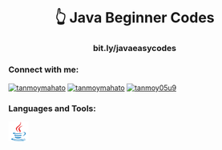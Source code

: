 <h1 align="center">👆 Java Beginner Codes</h1>
<h3 align="center">bit.ly/javaeasycodes</h3>

<h3 align="left">Connect with me:</h3>
<p align="left">
<a href="https://linkedin.com/in/tanmoymahato" target="blank"><img align="center" src="https://raw.githubusercontent.com/rahuldkjain/github-profile-readme-generator/master/src/images/icons/Social/linked-in-alt.svg" alt="tanmoymahato" height="30" width="40" /></a>
<a href="https://www.leetcode.com/tanmoymahato" target="blank"><img align="center" src="https://raw.githubusercontent.com/rahuldkjain/github-profile-readme-generator/master/src/images/icons/Social/leet-code.svg" alt="tanmoymahato" height="30" width="40" /></a>
<a href="https://auth.geeksforgeeks.org/user/tanmoy05u9" target="blank"><img align="center" src="https://raw.githubusercontent.com/rahuldkjain/github-profile-readme-generator/master/src/images/icons/Social/geeks-for-geeks.svg" alt="tanmoy05u9" height="30" width="40" /></a>
</p>

<h3 align="left">Languages and Tools:</h3>
<p align="left"> <a href="https://www.java.com" target="_blank" rel="noreferrer"> <img src="https://raw.githubusercontent.com/devicons/devicon/master/icons/java/java-original.svg" alt="java" width="40" height="40"/> </a> </p>
